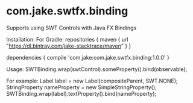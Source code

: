 # com.jake.swtfx.binding
Supports using SWT Controls with Java FX Bindings

Installation:
For Gradle:
repositories {
  maven {
      url "https://dl.bintray.com/jake-stacktrace/maven"
  }
}

dependencies {
    compile 'com.jake:com.jake.swtfx.binding:1.0.0'
}

Usage:
  SWTBinding.wrap(swtControl).someProperty().bind(observable);

For example:
  Label label = new Label(compositeParent, SWT.NONE);
  StringProperty nameProperty = new SimpleStringProperty();
  SWTBinding.wrap(label).textProperty().bind(nameProperty);
